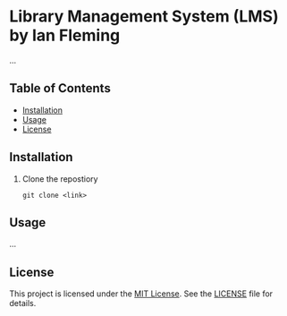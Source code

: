 # Library Management System (LMS) by Ian Fleming

...

## Table of Contents

- [Installation](#installation)
- [Usage](#usage)
- [License](#license)

## Installation

1. Clone the repostiory

    ``git clone <link>``

## Usage

...

## License

This project is licensed under the [MIT License](LICENSE). See the [LICENSE](LICENSE) file for details.